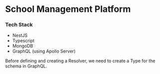 # School Management Platform

### Tech Stack

- NestJS
- Typescript
- MongoDB
- GraphQL (using Apollo Server)

Before defining and creating a Resolver, we need to create a Type for the schema in GraphQL.
